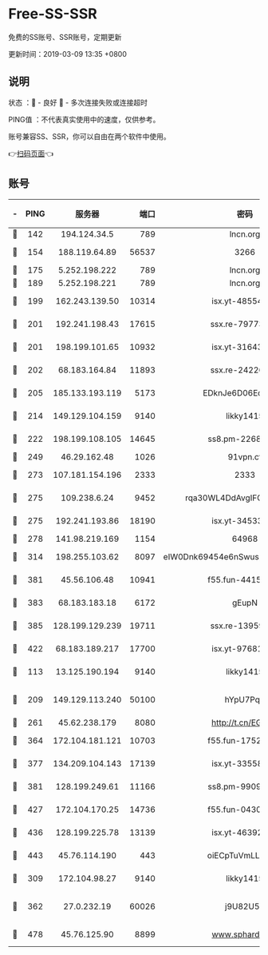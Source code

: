 # Free-SS-SSR

免费的SS账号、SSR账号，定期更新

更新时间：2019-03-09 13:35 +0800

## 说明

状态     ：🙂 - 良好 🙁 - 多次连接失败或连接超时

PING值   ：不代表真实使用中的速度，仅供参考。

账号兼容SS、SSR，你可以自由在两个软件中使用。

👉[扫码页面](https://liesauer.github.io/Free-SS-SSR/)👈

## 账号

|-|PING|服务器|端口|密码|加密方式|区域|
|:----:|:----:|:-----:|-----:|:----:|:----:|:----:|
|🙂|142|194.124.34.5|789|lncn.org|rc4|JP|
|🙂|154|188.119.64.89|56537|3266|aes-256-cfb|RU|
|🙂|175|5.252.198.222|789|lncn.org|rc4|JP|
|🙂|189|5.252.198.221|789|lncn.org|rc4|JP|
|🙂|199|162.243.139.50|10314|isx.yt-48554575|aes-256-cfb|US|
|🙂|201|192.241.198.43|17615|ssx.re-79773961|aes-256-cfb|US|
|🙂|201|198.199.101.65|10932|isx.yt-31643189|aes-256-cfb|US|
|🙂|202|68.183.164.84|11893|ssx.re-24226841|aes-256-cfb|US|
|🙂|205|185.133.193.119|5173|EDknJe6D06EoWDaw|aes-256-cfb|US|
|🙂|214|149.129.104.159|9140|likky1415|aes-256-cfb|HK|
|🙂|222|198.199.108.105|14645|ss8.pm-22688223|aes-256-cfb|US|
|🙂|249|46.29.162.48|1026|91vpn.cf|rc4-md5|RU|
|🙂|273|107.181.154.196|2333|2333|aes-256-cfb|US|
|🙂|275|109.238.6.24|9452|rqa30WL4DdAvgIFG6Fs3znzTa|aes-256-cfb|FR|
|🙂|275|192.241.193.86|18190|isx.yt-34533173|aes-256-cfb|US|
|🙂|278|141.98.219.169|1154|64968|chacha20|US|
|🙂|314|198.255.103.62|8097|eIW0Dnk69454e6nSwuspv9DmS201tQ0D|aes-256-cfb|US|
|🙂|381|45.56.106.48|10941|f55.fun-44155061|aes-256-cfb|US|
|🙂|383|68.183.183.18|6172|gEupN|aes-256-cfb|SG|
|🙂|385|128.199.129.239|19711|ssx.re-13959814|aes-256-cfb|SG|
|🙂|422|68.183.189.217|17700|isx.yt-97681259|aes-256-cfb|SG|
|🙂|113|13.125.190.194|9140|likky1415|aes-256-cfb|KR|
|🙂|209|149.129.113.240|50100|hYpU7PqP|chacha20-ietf-poly1305|CN|
|🙂|261|45.62.238.179|8080|http://t.cn/EGJIyrl|rc4-md5|CA|
|🙂|364|172.104.181.121|10703|f55.fun-17527319|aes-256-cfb|SG|
|🙂|377|134.209.104.143|17139|isx.yt-33558802|aes-256-cfb|SG|
|🙂|381|128.199.249.61|11166|ss8.pm-99097574|aes-256-cfb|SG|
|🙂|427|172.104.170.25|14736|f55.fun-04300289|aes-256-cfb|SG|
|🙂|436|128.199.225.78|13139|isx.yt-46392951|aes-256-cfb|SG|
|🙂|443|45.76.114.190|443|oiECpTuVmLLxk4Ts|aes-256-cfb|AU|
|🙁|309|172.104.98.27|9140|likky1415|aes-256-cfb|JP|
|🙁|362|27.0.232.19|60026|j9U82U53|xchacha20-ietf-poly1305|HK|
|🙁|478|45.76.125.90|8899|www.sphard.com|aes-256-cfb|AU|
